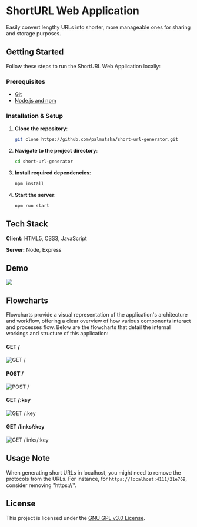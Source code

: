 # ShortURL Web Application

Easily convert lengthy URLs into shorter, more manageable ones for sharing and storage purposes.

## Getting Started

Follow these steps to run the ShortURL Web Application locally:

### Prerequisites

- [Git](https://git-scm.com/)
- [Node.js and npm](https://nodejs.org/)

### Installation & Setup

1. **Clone the repository**:
   ```bash
   git clone https://github.com/palmutska/short-url-generator.git

2. **Navigate to the project directory**:
   ```bash
   cd short-url-generator
   
3. **Install required dependencies**:
   ```bash
   npm install
   
4. **Start the server**:
   ```bash
   npm run start

## Tech Stack

**Client:** HTML5, CSS3, JavaScript

**Server:** Node, Express

## Demo

![](https://github.com/palmutska/short-url-generator/assets/41127451/402b217c-62e7-4f57-8976-1fd14e301069)

## Flowcharts

Flowcharts provide a visual representation of the application's architecture and workflow, offering a clear overview of how various components interact and processes flow. Below are the flowcharts that detail the internal workings and structure of this application:

#### GET /
![GET /](https://github.com/palmutska/short-url-generator/assets/41127451/73d65720-dc7e-42a7-a7d3-5270de1c455b)

#### POST /
![POST /](https://github.com/palmutska/short-url-generator/assets/41127451/34c0c8bc-aa75-4322-bb20-2e68b691ad4e)

#### GET /:key
![GET /:key](https://github.com/palmutska/short-url-generator/assets/41127451/bc26dcc3-23fe-43e1-82a5-13d294506d14)

#### GET /links/:key
![GET /links/:key](https://github.com/palmutska/short-url-generator/assets/41127451/487fc767-8c97-4d7a-88d3-03e4907cb12d)

## Usage Note

When generating short URLs in localhost, you might need to remove the protocols from the URLs. For instance, for `https://localhost:4111/21e769`, consider removing "https://".

## License

This project is licensed under the [GNU GPL v3.0 License](https://choosealicense.com/licenses/gpl-3.0/).




